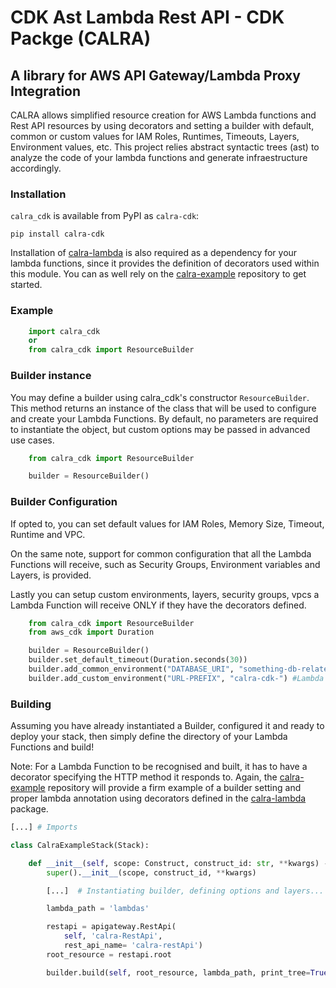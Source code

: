 # CDK Ast Lambda Rest API - CDK Packge (CALRA)

## A library for AWS API Gateway/Lambda Proxy Integration

CALRA allows simplified resource creation for AWS Lambda functions and Rest API resources by using decorators and setting a builder with default, common or custom values for IAM Roles, Runtimes, Timeouts, Layers, Environment values, etc. This project relies abstract syntactic trees (ast) to analyze the code of your lambda functions and generate infraestructure accordingly.

### Installation

`calra_cdk` is available from PyPI as `calra-cdk`:

    pip install calra-cdk

Installation of [calra-lambda](https://pypi.org/project/calra-lambda/) is also required as a dependency for your lambda functions, since it provides the definition of decorators used within this module.
You can as well rely on the [calra-example](https://https://github.com/cdk-ast-lambda-rest-api/calra-example) repository to get started.

### Example

```python
    import calra_cdk
    or
    from calra_cdk import ResourceBuilder
```

### Builder instance

You may define a builder using calra_cdk's constructor `ResourceBuilder`. This method returns an instance of the class that will be used to configure and create your Lambda Functions. By default, no parameters are required to instantiate the object, but custom options may be passed in advanced use cases.

```python
    from calra_cdk import ResourceBuilder

    builder = ResourceBuilder()
```

### Builder Configuration

If opted to, you can set default values for IAM Roles, Memory Size, Timeout, Runtime and VPC.

On the same note, support for common configuration that all the Lambda Functions will receive, such as Security Groups, Environment variables and Layers, is provided.

Lastly you can setup custom environments, layers, security groups, vpcs a Lambda Function will receive ONLY if they have the decorators defined.

```python
    from calra_cdk import ResourceBuilder
    from aws_cdk import Duration

    builder = ResourceBuilder()
    builder.set_default_timeout(Duration.seconds(30))
    builder.add_common_environment("DATABASE_URI", "something-db-related")
    builder.add_custom_environment("URL-PREFIX", "calra-cdk-") #Lambda Function should have decorator @environment("URL-PREFIX")
```

### Building

Assuming you have already instantiated a Builder, configured it and ready to deploy your stack, then simply define the directory of your Lambda Functions and build!

Note: For a Lambda Function to be recognised and built, it has to have a decorator specifying the HTTP method it responds to. Again, the [calra-example](https://https://github.com/cdk-ast-lambda-rest-api/calra-example) repository will provide a firm example of a builder setting and proper lambda annotation using decorators defined in the [calra-lambda](https://pypi.org/project/calra-lambda/) package.

```python
[...] # Imports

class CalraExampleStack(Stack):

    def __init__(self, scope: Construct, construct_id: str, **kwargs) -> None:
        super().__init__(scope, construct_id, **kwargs)

        [...]  # Instantiating builder, defining options and layers...

        lambda_path = 'lambdas'

        restapi = apigateway.RestApi(
            self, 'calra-RestApi',
            rest_api_name= 'calra-restApi')
        root_resource = restapi.root

        builder.build(self, root_resource, lambda_path, print_tree=True)

```
